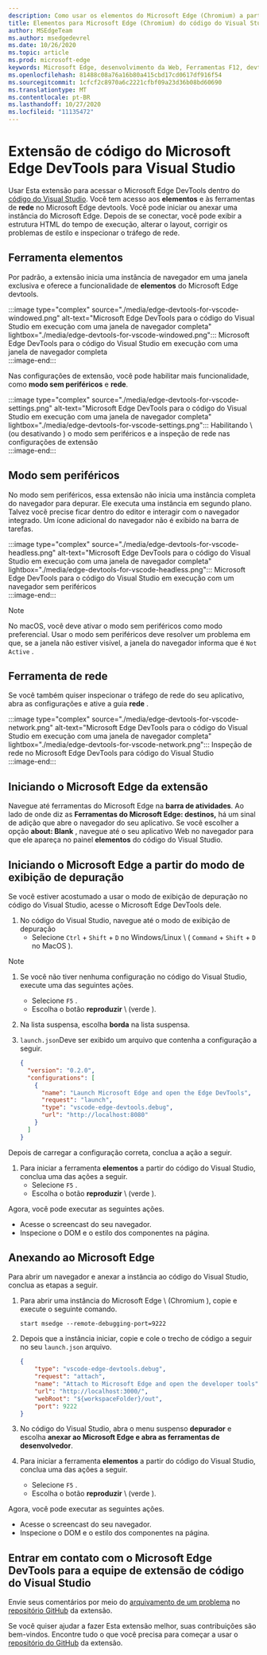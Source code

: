 ```yaml
---
description: Como usar os elementos do Microsoft Edge (Chromium) a partir do código do Visual Studio
title: Elementos para Microsoft Edge (Chromium) do código do Visual Studio
author: MSEdgeTeam
ms.author: msedgedevrel
ms.date: 10/26/2020
ms.topic: article
ms.prod: microsoft-edge
keywords: Microsoft Edge, desenvolvimento da Web, Ferramentas F12, devtools, código vs, código do Visual Studio, elementos
ms.openlocfilehash: 81488c08a76a16b80a415cbd17cd0617df916f54
ms.sourcegitcommit: 1cfcf2c8970a6c2221cfbf09a23d36b08bd60690
ms.translationtype: MT
ms.contentlocale: pt-BR
ms.lasthandoff: 10/27/2020
ms.locfileid: "11135472"
---
```

# Extensão de código do Microsoft Edge DevTools para Visual Studio  

Usar <!--the [Microsoft Edge DevTools for Visual Studio Code][VisualstudioMarketplaceElementsMicrosoftEdgeChromium] -->Esta extensão para acessar o Microsoft Edge DevTools dentro do [código do Visual Studio][VisualstudioCode].  Você tem acesso aos **elementos** e às ferramentas de **rede** no Microsoft Edge devtools.  Você pode iniciar ou anexar uma instância do Microsoft Edge.  Depois de se conectar, você pode exibir a estrutura HTML do tempo de execução, alterar o layout, corrigir os problemas de estilo e inspecionar o tráfego de rede.  

## Ferramenta elementos  

Por padrão, a extensão inicia uma instância de navegador em uma janela exclusiva e oferece a funcionalidade de **elementos** do Microsoft Edge devtools.  

:::image type="complex" source="./media/edge-devtools-for-vscode-windowed.png" alt-text="Microsoft Edge DevTools para o código do Visual Studio em execução com uma janela de navegador completa" lightbox="./media/edge-devtools-for-vscode-windowed.png":::
   Microsoft Edge DevTools para o código do Visual Studio em execução com uma janela de navegador completa  
:::image-end:::  

Nas configurações de extensão, você pode habilitar mais funcionalidade, como **modo sem periféricos** e **rede**.  

:::image type="complex" source="./media/edge-devtools-for-vscode-settings.png" alt-text="Microsoft Edge DevTools para o código do Visual Studio em execução com uma janela de navegador completa" lightbox="./media/edge-devtools-for-vscode-settings.png":::
   Habilitando \ (ou desativando \) o modo sem periféricos e a inspeção de rede nas configurações de extensão  
:::image-end:::  

## Modo sem periféricos  

No modo sem periféricos, essa extensão não inicia uma instância completa do navegador para depurar.  Ele executa uma instância em segundo plano.  Talvez você precise ficar dentro do editor e interagir com o navegador integrado.  Um ícone adicional do navegador não é exibido na barra de tarefas.  

:::image type="complex" source="./media/edge-devtools-for-vscode-headless.png" alt-text="Microsoft Edge DevTools para o código do Visual Studio em execução com uma janela de navegador completa" lightbox="./media/edge-devtools-for-vscode-headless.png":::
   Microsoft Edge DevTools para o código do Visual Studio em execução com um navegador sem periféricos  
:::image-end:::  

> [!NOTE]
> No macOS, você deve ativar o modo sem periféricos como modo preferencial.  Usar o modo sem periféricos deve resolver um problema em que, se a janela não estiver visível, a janela do navegador informa que é `Not Active` .  

## Ferramenta de rede  

Se você também quiser inspecionar o tráfego de rede do seu aplicativo, abra as configurações e ative a guia **rede** .  

:::image type="complex" source="./media/edge-devtools-for-vscode-network.png" alt-text="Microsoft Edge DevTools para o código do Visual Studio em execução com uma janela de navegador completa" lightbox="./media/edge-devtools-for-vscode-network.png":::
    Inspeção de rede no Microsoft Edge DevTools para código do Visual Studio  
:::image-end:::  

## Iniciando o Microsoft Edge da extensão  

Navegue até ferramentas do Microsoft Edge na **barra de atividades**.  Ao lado de onde diz as **Ferramentas do Microsoft Edge: destinos,** há um sinal de adição que abre o navegador do seu aplicativo.  Se você escolher a opção **about: Blank** , navegue até o seu aplicativo Web no navegador para que ele apareça no painel **elementos** do código do Visual Studio.  

## Iniciando o Microsoft Edge a partir do modo de exibição de depuração  

Se você estiver acostumado a usar o modo de exibição de depuração no código do Visual Studio, acesse o Microsoft Edge DevTools dele.  

1.  No código do Visual Studio, navegue até o modo de exibição de depuração 
    *   Selecione `Ctrl` + `Shift` + `D` no Windows/Linux \ ( `Command` + `Shift` + `D` no MacOS \).  

<!--TODO:  Is this section intended to be optional  -->  
> [!NOTE]
> 1.  Se você não tiver nenhuma configuração no código do Visual Studio, execute uma das seguintes ações.  
>     *   Selecione `F5` .  
>     *   Escolha o botão **reproduzir** \ (verde \).  
> 1.  Na lista suspensa, escolha **borda** na lista suspensa.  
> 1.  `launch.json`Deve ser exibido um arquivo que contenha a configuração a seguir.  
>     
>     ```json
>     {
>       "version": "0.2.0",
>       "configurations": [
>         {
>           "name": "Launch Microsoft Edge and open the Edge DevTools",
>           "request": "launch",
>           "type": "vscode-edge-devtools.debug",
>           "url": "http://localhost:8080"
>         }
>       ]
>     }
>     ```  
>     
> Depois de carregar a configuração correta, conclua a ação a seguir.  

1.  Para iniciar a ferramenta **elementos** a partir do código do Visual Studio, conclua uma das ações a seguir. 
    *   Selecione `F5` .  
    *   Escolha o botão **reproduzir** \ (verde \).  
         
Agora, você pode executar as seguintes ações.  

*   Acesse o screencast do seu navegador.  
*   Inspecione o DOM e o estilo dos componentes na página.  

## Anexando ao Microsoft Edge  

Para abrir um navegador e anexar a instância ao código do Visual Studio, conclua as etapas a seguir. 

1.  Para abrir uma instância do Microsoft Edge \ (Chromium \), copie e execute o seguinte comando.  
    
    ```shell
    start msedge --remote-debugging-port=9222
    ```  
    
1.  Depois que a instância iniciar, copie e cole o trecho de código a seguir no seu `launch.json` arquivo.  
    
    ```json
    {
        "type": "vscode-edge-devtools.debug",
        "request": "attach",
        "name": "Attach to Microsoft Edge and open the developer tools",
        "url": "http://localhost:3000/",
        "webRoot": "${workspaceFolder}/out",
        "port": 9222
    }
    ```  
    
1.  No código do Visual Studio, abra o menu suspenso **depurador** e escolha **anexar ao Microsoft Edge e abra as ferramentas de desenvolvedor**.  
1.  Para iniciar a ferramenta **elementos** a partir do código do Visual Studio, conclua uma das ações a seguir. 
    *   Selecione `F5` .  
    *   Escolha o botão **reproduzir** \ (verde \).  
         
Agora, você pode executar as seguintes ações.  

*   Acesse o screencast do seu navegador.  
*   Inspecione o DOM e o estilo dos componentes na página.  
    
## Entrar em contato com o Microsoft Edge DevTools para a equipe de extensão de código do Visual Studio  

Envie seus comentários por meio do [arquivamento de um problema][GithubMicrosoftVscodeEdgeDevtoolsNewIssue] no [repositório GitHub][GithubMicrosoftVscodeEdgeDevtools] da extensão.  

Se você quiser ajudar a fazer <!--the Microsoft Edge DevTools for Visual Studio Code -->Esta extensão melhor, suas contribuições são bem-vindos.  Encontre tudo o que você precisa para começar a usar o [repositório do GitHub][GithubMicrosoftVscodeEdgeDevtools] da extensão.  

<!--links -->  

[VisualstudioCode]: https://code.visualstudio.com "Código do Visual Studio"  
[VisualStudioCodeDocs]: https://code.visualstudio.com/Docs "Documentação | Código do Visual Studio"   

[GithubMicrosoftVscodeEdgeDevtools]: https://github.com/Microsoft/vscode-edge-devtools "Microsoft/vscode-Edge-devtools | GitHub"  
[GithubMicrosoftVscodeEdgeDevtoolsNewIssue]: https://github.com/Microsoft/vscode-edge-devtools/issues/new "Novo problema-Microsoft/vscode-Edge-devtools | GitHub"

[VisualstudioMarketplaceElementsMicrosoftEdgeChromium]: https://marketplace.visualstudio.com/items?itemName=ms-edgedevtools.vscode-edge-devtools "Ferramentas do Microsoft Edge para código VS"  
